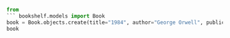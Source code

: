 ```python
from
``` bookshelf.models import Book
book = Book.objects.create(title="1984", author="George Orwell", publication_year=1949)
book

